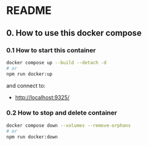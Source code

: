 # README
## 0. How to use this docker compose

### 0.1 How to start this container

```bash
docker compose up --build --detach -d
# or
npm run docker:up
```

and connect to:

- <http://localhost:9325/>

### 0.2 How to stop and delete container

```bash
docker compose down --volumes --remove-orphans
# or
npm run docker:down
```
